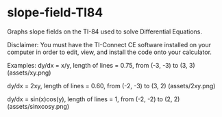 # slope-field-TI84
Graphs slope fields on the TI-84 used to solve Differential Equations.

Disclaimer:
You must have the TI-Connect CE software installed on your computer in order to edit, view, and install the code onto your calculator.

Examples:
dy/dx = x/y, length of lines = 0.75, from (-3, -3) to (3, 3)
(assets/xy.png)

dy/dx = 2xy, length of lines = 0.60, from (-2, -3) to (3, 2)
(assets/2xy.png)

dy/dx = sin(x)cos(y), length of lines = 1, from (-2, -2) to (2, 2)
(assets/sinxcosy.png)
